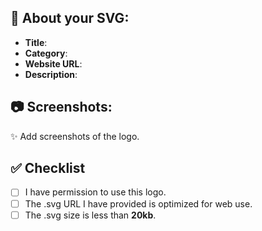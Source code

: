 ## 📝 About your SVG:

- **Title**:
- **Category**:
- **Website URL**:
- **Description**:

## 📷 Screenshots:

✨ Add screenshots of the logo.

## ✅ Checklist

- [ ] I have permission to use this logo.
- [ ] The .svg URL I have provided is optimized for web use.
- [ ] The .svg size is less than **20kb**.
